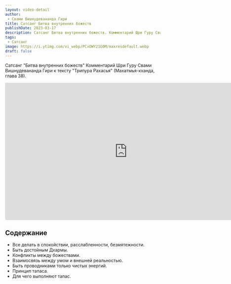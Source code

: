 ```yaml
---
layout: video-detail
author:
 - Свами Вишнудевананда Гири
title: Сатсанг Битва внутренних божеств
publishDate: 2023-03-17
description: Сатсанг Битва внутренних божеств. Комментарий Шри Гуру Свами Вишнудевананда Гири к тексту "Трипура Рахасья" (Махатмья-кханда, глава 38).
tags: 
 - Сатсанг
image: https://i.ytimg.com/vi_webp/PCxOWY21GOM/maxresdefault.webp
draft: false
---
```


 Сатсанг "Битва внутренних божеств"
Комментарий Шри Гуру Свами Вишнудевананда Гири к тексту "Трипура Рахасья" (Махатмья-кханда, глава 38).

<iframe width="790" height="444" src="https://www.youtube.com/embed/PCxOWY21GOM" frameborder="0" allowfullscreen=""></iframe> 

## Содержание
- Все делать в спокойствии, расслабленности, безмятежности.
- Быть достойным Дхармы.
- Конфликты между божествами.
- Взаимосвязь между умом и внешней реальностью.
- Быть проводниками только чистых энергий.
- Принцип тапаса.
- Для чего выполняют тапас.